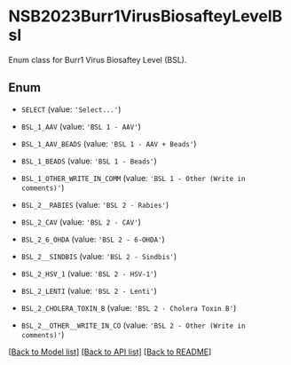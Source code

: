 # NSB2023Burr1VirusBiosafteyLevelBsl

Enum class for Burr1 Virus Biosaftey Level (BSL).

## Enum

* `SELECT` (value: `'Select...'`)

* `BSL_1_AAV` (value: `'BSL 1 - AAV'`)

* `BSL_1_AAV_BEADS` (value: `'BSL 1 - AAV + Beads'`)

* `BSL_1_BEADS` (value: `'BSL 1 - Beads'`)

* `BSL_1_OTHER_WRITE_IN_COMM` (value: `'BSL 1 - Other (Write in comments)'`)

* `BSL_2__RABIES` (value: `'BSL 2 - Rabies'`)

* `BSL_2_CAV` (value: `'BSL 2 - CAV'`)

* `BSL_2_6_OHDA` (value: `'BSL 2 - 6-OHDA'`)

* `BSL_2__SINDBIS` (value: `'BSL 2 - Sindbis'`)

* `BSL_2_HSV_1` (value: `'BSL 2 - HSV-1'`)

* `BSL_2_LENTI` (value: `'BSL 2 - Lenti'`)

* `BSL_2_CHOLERA_TOXIN_B` (value: `'BSL 2 - Cholera Toxin B'`)

* `BSL_2__OTHER__WRITE_IN_CO` (value: `'BSL 2 - Other (Write in comments)'`)

[[Back to Model list]](../README.md#documentation-for-models) [[Back to API list]](../README.md#documentation-for-api-endpoints) [[Back to README]](../README.md)



